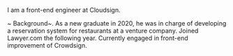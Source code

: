 I am a front-end engineer at Cloudsign.

~ Background~.
As a new graduate in 2020, he was in charge of developing a reservation system for restaurants at a venture company.
Joined Lawyer.com the following year. Currently engaged in front-end improvement of Crowdsign.
